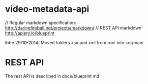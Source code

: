 video-metadata-api
================

// Regular markdown specification: http://daringfireball.net/projects/markdown/
// REST API markdown: http://apiary.io/blueprint

Ibbe 29/10-2014:
Moved folders xsd and xml from root into src/main

# REST API
The rest API is described in docs/blueprint.md